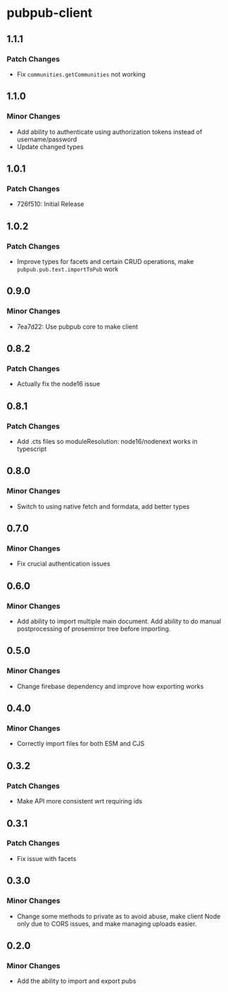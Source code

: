 # pubpub-client

## 1.1.1

### Patch Changes

- Fix `communities.getCommunities` not working

## 1.1.0

### Minor Changes

- Add ability to authenticate using authorization tokens instead of username/password
- Update changed types

## 1.0.1

### Patch Changes

- 726f510: Initial Release

## 1.0.2

### Patch Changes

- Improve types for facets and certain CRUD operations, make `pubpub.pub.text.importToPub` work

## 0.9.0

### Minor Changes

- 7ea7d22: Use pubpub core to make client

## 0.8.2

### Patch Changes

- Actually fix the node16 issue

## 0.8.1

### Patch Changes

- Add .cts files so moduleResolution: node16/nodenext works in typescript

## 0.8.0

### Minor Changes

- Switch to using native fetch and formdata, add better types

## 0.7.0

### Minor Changes

- Fix crucial authentication issues

## 0.6.0

### Minor Changes

- Add ability to import multiple main document. Add ability to do manual postprocessing of prosemirror tree before importing.

## 0.5.0

### Minor Changes

- Change firebase dependency and improve how exporting works

## 0.4.0

### Minor Changes

- Correctly import files for both ESM and CJS

## 0.3.2

### Patch Changes

- Make API more consistent wrt requiring ids

## 0.3.1

### Patch Changes

- Fix issue with facets

## 0.3.0

### Minor Changes

- Change some methods to private as to avoid abuse, make client Node only due to CORS issues, and make managing uploads easier.

## 0.2.0

### Minor Changes

- Add the ability to import and export pubs
